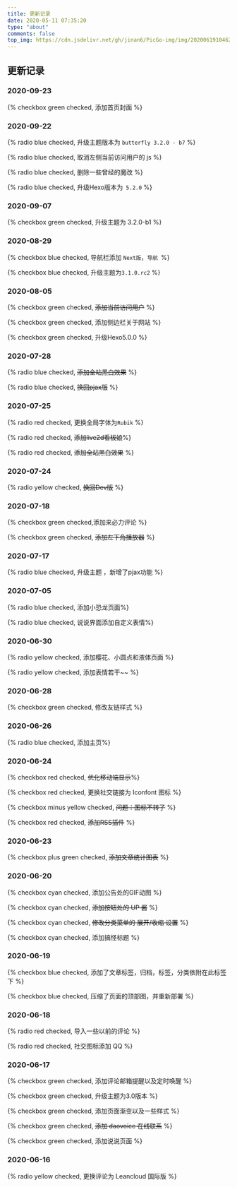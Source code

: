 ```yaml
---
title: 更新记录
date: 2020-05-11 07:35:20
type: "about"
comments: false
top_img: https://cdn.jsdelivr.net/gh/jinan6/PicGo-img/img/20200619104620.png
---
```


<!--<center>本站建成于2020年5月10日22点，为个人搭建，过程挺不容易的，刚开始用的是Next主题。陆陆续续加了不少功能和样式，后来在5月28日发现了Butterfly主题（当前使用的主题），于是就换了。用来记录一些生活点滴和学习笔记。有空时会更新</center>-->


## 更新记录

### 2020-09-23

{% checkbox green checked, 添加首页封面 %}

### 2020-09-22

{% radio blue checked, 升级主题版本为 `butterfly 3.2.0 - b7` %}

{% radio blue checked, 取消左侧当前访问用户的 js %}

{% radio blue checked, 删除一些曾经的魔改 %}

{% radio blue checked, 升级Hexo版本为` 5.2.0` %}

### 2020-09-07

{% checkbox green checked, 升级主题为 3.2.0-b1 %}

### 2020-08-29

{% checkbox blue checked, 导航栏添加 `Next版`，`导航 `%}

{% checkbox blue checked, 升级主题为`3.1.0.rc2` %}

### 2020-08-05

{% checkbox green checked, ~~添加当前访问用户~~ %}

{% checkbox green checked, 添加侧边栏关于网站 %}

{% checkbox green checked, 升级Hexo5.0.0 %}

### 2020-07-28

{% radio blue checked, ~~添加全站黑白效果~~ %}

{% radio blue checked, ~~换回pjax版~~ %}

### 2020-07-25

{% radio red checked, 更换全局字体为`Rubik` %}

{% radio red checked, ~~添加live2d看板娘~~%}

{% radio red checked, ~~添加全站黑白效果~~ %}

### 2020-07-24

{% radio yellow checked, ~~换回Dev版~~ %}

### 2020-07-18

{% checkbox green checked,添加来必力评论 %}

{% checkbox green checked, ~~添加左下角播放器~~ %}

### 2020-07-17

{% radio blue checked, 升级主题 ，新增了pjax功能 %}

### 2020-07-05

{% radio blue checked, 添加小恐龙页面%}

{% radio blue checked, 说说界面添加自定义表情%}

### 2020-06-30

{% radio yellow checked, 添加樱花、小圆点和液体页面 %}

{% radio yellow checked, 添加表情若干~~ %}

### 2020-06-28

{% checkbox green checked, 修改友链样式 %}

### 2020-06-26

{% radio blue checked, 添加主页%}

### 2020-06-24

{% checkbox red checked, ~~优化移动端显示~~%}

{% checkbox red checked, 更换社交链接为 Iconfont 图标 %}

{% checkbox minus yellow checked, ~~问题：图标不转了~~ %}

{% checkbox red checked, ~~添加RSS插件~~ %}

### 2020-06-23

{% checkbox plus green checked, ~~添加文章统计图表~~ %}

### 2020-06-20

{% checkbox cyan checked, 添加公告处的GIF动图 %}

{% checkbox cyan checked, ~~添加按钮处的 UP 酱~~ %}

{% checkbox cyan checked, ~~修改分类菜单的 展开/收缩 设置~~ %}

{% checkbox cyan checked, 添加搞怪标题 %}

### 2020-06-19

{% checkbox blue checked, 添加了文章标签，归档，标签，分类依附在此标签下 %}

{% checkbox blue checked, 压缩了页面的顶部图，并重新部署 %}

### 2020-06-18

{% radio red checked, 导入一些以前的评论 %}

{% radio red checked, 社交图标添加 QQ %}

### 2020-06-17

{% checkbox green checked, 添加评论邮箱提醒以及定时唤醒  %}

{% checkbox green checked, 升级主题为3.0版本 %}

{% checkbox green checked, 添加页面渐变以及一些样式  %}

{% checkbox green checked, ~~添加 daovoice 在线联系~~ %}

{% checkbox green checked, 添加说说页面 %}

### 2020-06-16

{% radio yellow checked, 更换评论为 Leancloud 国际版 %}